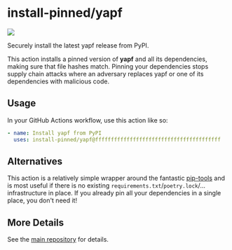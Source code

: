

# install-pinned/yapf

![](https://shields.io/badge/python-3.7%20%7C%203.8%20%7C%203.9%20%7C%203.10-blue)

Securely install the latest yapf release from PyPI.

This action installs a pinned version of **yapf** and all its dependencies,         making sure that file hashes match. Pinning your dependencies stops supply chain attacks where an adversary         replaces yapf or one of its dependencies with malicious code.

## Usage

In your GitHub Actions workflow, use this action like so:

```yaml
- name: Install yapf from PyPI
  uses: install-pinned/yapf@ffffffffffffffffffffffffffffffffffffffff
```

## Alternatives

This action is a relatively simple wrapper around the fantastic [pip-tools](https://pip-tools.rtfd.io)         and is most useful if there is no existing `requirements.txt`/`poetry.lock`/... infrastructure in place.         If you already pin all your dependencies in a single place, you don't need it!

## More Details

See the [main repository](https://github.com/install-pinned/overview) for details.

